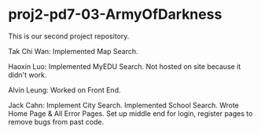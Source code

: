 proj2-pd7-03-ArmyOfDarkness
===========================

This is our second project repository. 

Tak Chi Wan: Implemented Map Search. 

Haoxin Luo: Implemented MyEDU Search. Not hosted on site because it didn't work. 

Alvin Leung: Worked on Front End. 

Jack Cahn: Implement City Search. Implemented School Search. Wrote Home Page & All Error Pages. Set up middle end for login, register pages to remove bugs from past code. 
